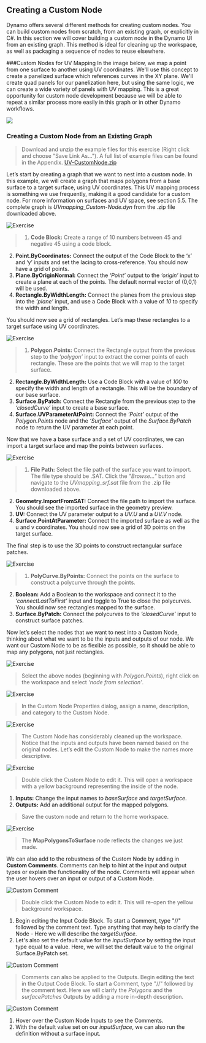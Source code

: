 ## Creating a Custom Node
Dynamo offers several different methods for creating custom nodes. You can build custom nodes from scratch, from an existing graph, or explicitly in C#. In this section we will cover building a custom node in the Dynamo UI from an existing graph. This method is ideal for cleaning up the workspace, as well as packaging a sequence of nodes to reuse elsewhere.

###Custom Nodes for UV Mapping
In the image below, we map a point from one surface to another using UV coordinates. We'll use this concept to create a panelized surface which references curves in the XY plane. We'll create quad panels for our panelization here, but using the same logic, we can create a wide variety of panels with UV mapping. This is a great opportunity for custom node development because we will be able to repeat a similar process more easily in this graph or in other Dynamo workflows.

![](images/10-2/uvMap2-01-01.jpg)

### Creating a Custom Node from an Existing Graph

> Download and unzip the example files for this exercise (Right click and choose "Save Link As..."). A full list of example files can be found in the Appendix. [UV-CustomNode.zip](datasets/10-2/UV-CustomNode.zip)

Let’s start by creating a graph that we want to nest into a custom node. In this example, we will create a graph that maps polygons from a base surface to a target surface, using UV coordinates. This UV mapping process is something we use frequently, making it a good candidate for a custom node. For more information on surfaces and UV space, see section 5.5. The complete graph is *UVmapping_Custom-Node.dyn* from the .zip file downloaded above.

![Exercise](images/10-2/UVmapping01.jpg)
> 1. **Code Block:** Create a range of 10 numbers between 45 and negative 45 using a code block.
2. **Point.ByCoordinates:** Connect the output of the Code Block to the ‘x’ and ‘y’ inputs and set the lacing to cross-reference. You should now have a grid of points.
3. **Plane.ByOriginNormal:** Connect the *‘Point’* output to the *‘origin’* input to create a plane at each of the points. The default normal vector of (0,0,1) will be used.
4.  **Rectangle.ByWidthLength:** Connect the planes from the previous step into the *‘plane’* input, and use a Code Block with a value of *10* to specify the width and length.

You should now see a grid of rectangles. Let’s map these rectangles to a target surface using UV coordinates.

![Exercise](images/10-2/UVmapping02.jpg)
>1. **Polygon.Points:** Connect the Rectangle output from the previous step to the *‘polygon’* input to extract the corner points of each rectangle. These are the points that we will map to the target surface.
2. **Rectangle.ByWidthLength:** Use a Code Block with a value of *100* to specify the width and length of a rectangle. This will be the boundary of our base surface.
3. **Surface.ByPatch:** Connect the Rectangle from the previous step to the *‘closedCurve’* input to create a base surface.
4. **Surface.UVParameterAtPoint:** Connect the *‘Point’* output of the *Polygon.Points* node and the *‘Surface’* output of the *Surface.ByPatch* node to return the UV parameter at each point.

Now that we have a base surface and a set of UV coordinates, we can import a target surface and map the points between surfaces.

![Exercise](images/10-2/UVmapping03.jpg)
>1. **File Path:** Select the file path of the surface you want to import. The file type should be .SAT. Click the *"Browse..."* button and navigate to the *UVmapping_srf.sat* file from the .zip file downloaded above.
2. **Geometry.ImportFromSAT:** Connect the file path to import the surface. You should see the imported surface in the geometry preview.
3. **UV:** Connect the UV parameter output to a *UV.U* and a *UV.V* node.
4. **Surface.PointAtParameter:** Connect the imported surface as well as the u and v coordinates. You should now see a grid of 3D points on the target surface.

The final step is to use the 3D points to construct rectangular surface patches.

![Exercise](images/10-2/UVmapping04.jpg)
>1.	**PolyCurve.ByPoints:** Connect the points on the surface to construct a polycurve through the points.
2. **Boolean:** Add a Boolean to the workspace and connect it to the *‘connectLastToFirst’* input and toggle to True to close the polycurves. You should now see rectangles mapped to the surface.
3. **Surface.ByPatch:** Connect the polycurves to the *‘closedCurve’* input to construct surface patches.

Now let’s select the nodes that we want to nest into a Custom Node, thinking about what we want to be the inputs and outputs of our node. We want our Custom Node to be as flexible as possible, so it should be able to map any polygons, not just rectangles.

![Exercise](images/10-2/UVmapping05.jpg)
> Select the above nodes (beginning with *Polygon.Points*), right click on the workspace and select *‘node from selection’*.

![Exercise](images/10-2/UVmapping06.jpg)
> In the Custom Node Properties dialog, assign a name, description, and category to the Custom Node.

![Exercise](images/10-2/UVmapping07.jpg)
> The Custom Node has considerably cleaned up the workspace. Notice that the inputs and outputs have been named based on the original nodes. Let’s edit the Custom Node to make the names more descriptive.

![Exercise](images/10-2/UVmapping08.jpg)
> Double click the Custom Node to edit it. This will open a workspace with a yellow background representing the inside of the node.
1. **Inputs:** Change the input names to *baseSurface* and *targetSurface*.
2. **Outputs:** Add an additional output for the mapped polygons.

>Save the custom node and return to the home workspace.

![Exercise](images/10-2/UVmapping09.jpg)
> The **MapPolygonsToSurface** node reflects the changes we just made.

We can also add to the robustness of the Custom Node by adding in **Custom Comments**. Comments can help to hint at the input and output types or explain the functionality of the node. Comments will appear when the user hovers over an input or output of a Custom Node.

![Custom Comment](images/10-2/UVmapping_Custom1.jpg)
> Double click the Custom Node to edit it. This will re-open the yellow background workspace.
1. Begin editing the Input Code Block. To start a Comment, type "//" followed by the comment text. Type anything that may help to clarify the Node - Here we will describe the *targetSurface*.
2. Let's also set the default value for the *inputSurface* by setting the input type equal to a value. Here, we will set the default value to the original Surface.ByPatch set.

![Custom Comment](images/10-2/UVmapping_Custom1_.jpg)
> Comments can also be applied to the Outputs. Begin editing the text in the Output Code Block. To start a Comment, type "//" followed by the comment text. Here we will clarify the *Polygons* and the *surfacePatches* Outputs by adding a more in-depth description.


![Custom Comment](images/10-2/UVmapping_Custom2.jpg)
>
1. Hover over the Custom Node Inputs to see the Comments.
2. With the default value set on our *inputSurface*, we can also run the definition without a surface input.
